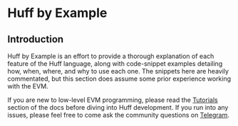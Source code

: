 # Huff by Example

## Introduction

Huff by Example is an effort to provide a thorough explanation of each
feature of the Huff language, along with code-snippet examples detailing how,
when, where, and why to use each one. The snippets here are heavily 
commentated, but this section does assume some prior experience working 
with the EVM.

If you are new to low-level EVM programming, please read the
[Tutorials](../tutorial/overview.md) section of the docs before diving into
Huff development. If you run into any issues, please feel free to come ask
the community questions on [Telegram](https://t.me/huff_neo).



